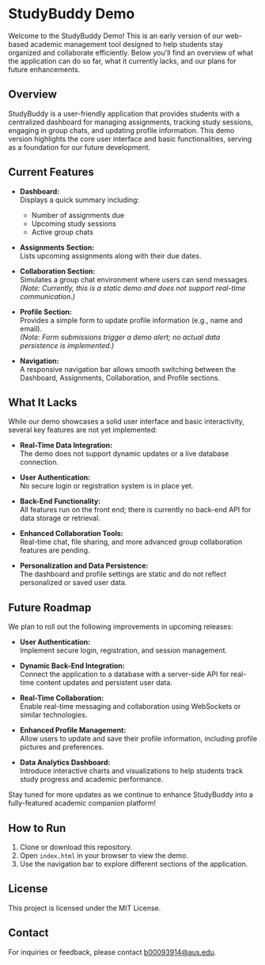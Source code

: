 # StudyBuddy Demo

Welcome to the StudyBuddy Demo! This is an early version of our web-based academic management tool designed to help students stay organized and collaborate efficiently. Below you'll find an overview of what the application can do so far, what it currently lacks, and our plans for future enhancements.

## Overview

StudyBuddy is a user-friendly application that provides students with a centralized dashboard for managing assignments, tracking study sessions, engaging in group chats, and updating profile information. This demo version highlights the core user interface and basic functionalities, serving as a foundation for our future development.

## Current Features

- **Dashboard:**  
  Displays a quick summary including:

  - Number of assignments due
  - Upcoming study sessions
  - Active group chats

- **Assignments Section:**  
  Lists upcoming assignments along with their due dates.

- **Collaboration Section:**  
  Simulates a group chat environment where users can send messages.  
  _(Note: Currently, this is a static demo and does not support real-time communication.)_

- **Profile Section:**  
  Provides a simple form to update profile information (e.g., name and email).  
  _(Note: Form submissions trigger a demo alert; no actual data persistence is implemented.)_

- **Navigation:**  
  A responsive navigation bar allows smooth switching between the Dashboard, Assignments, Collaboration, and Profile sections.

## What It Lacks

While our demo showcases a solid user interface and basic interactivity, several key features are not yet implemented:

- **Real-Time Data Integration:**  
  The demo does not support dynamic updates or a live database connection.

- **User Authentication:**  
  No secure login or registration system is in place yet.

- **Back-End Functionality:**  
  All features run on the front end; there is currently no back-end API for data storage or retrieval.

- **Enhanced Collaboration Tools:**  
  Real-time chat, file sharing, and more advanced group collaboration features are pending.

- **Personalization and Data Persistence:**  
  The dashboard and profile settings are static and do not reflect personalized or saved user data.

## Future Roadmap

We plan to roll out the following improvements in upcoming releases:

- **User Authentication:**  
  Implement secure login, registration, and session management.

- **Dynamic Back-End Integration:**  
  Connect the application to a database with a server-side API for real-time content updates and persistent user data.

- **Real-Time Collaboration:**  
  Enable real-time messaging and collaboration using WebSockets or similar technologies.

- **Enhanced Profile Management:**  
  Allow users to update and save their profile information, including profile pictures and preferences.

- **Data Analytics Dashboard:**  
  Introduce interactive charts and visualizations to help students track study progress and academic performance.

Stay tuned for more updates as we continue to enhance StudyBuddy into a fully-featured academic companion platform!

## How to Run

1. Clone or download this repository.
2. Open `index.html` in your browser to view the demo.
3. Use the navigation bar to explore different sections of the application.

## License

This project is licensed under the MIT License.

## Contact

For inquiries or feedback, please contact [b00093914@aus.edu](mailto:b00093914@aus.edu).
